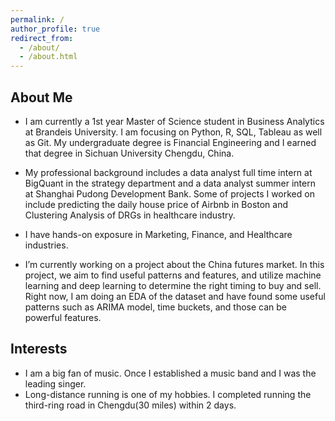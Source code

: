 ```yaml
---
permalink: /
author_profile: true
redirect_from: 
  - /about/
  - /about.html
---
```


About Me 
-------


* I am currently a 1st year Master of Science student in Business Analytics at Brandeis University. I am focusing on Python, R, SQL, Tableau as well as Git. My undergraduate degree is Financial Engineering and I earned that degree in Sichuan University Chengdu, China. 

* My professional background includes a data analyst full time intern at BigQuant in the strategy department and a data analyst summer intern at Shanghai Pudong Development Bank. Some of projects I worked on include predicting the daily house price of Airbnb in Boston and Clustering Analysis of DRGs in healthcare industry.

* I have hands-on exposure in Marketing, Finance, and Healthcare industries.

* I’m currently working on a project about the China futures market. In this project, we aim to find useful patterns and features, and utilize machine learning and deep learning to determine the right timing to buy and sell. Right now, I am doing an EDA of the dataset and have found some useful patterns such as ARIMA model, time buckets, and those can be powerful features. 

Interests
-------- 


* I am a big fan of music. Once I established a music band and I was the leading singer.
* Long-distance running is one of my hobbies. I completed running the third-ring road in Chengdu(30 miles) within 2 days.



 


